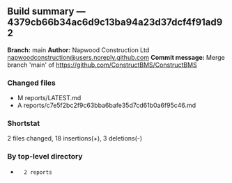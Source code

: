 ## Build summary — 4379cb66b34ac6d9c13ba94a23d37dcf4f91ad92

**Branch:** main **Author:** Napwood Construction Ltd <napwoodconstruction@users.noreply.github.com>
**Commit message:** Merge branch 'main' of https://github.com/ConstructBMS/ConstructBMS

### Changed files

- M reports/LATEST.md
- A reports/c7e5f2bc2f9c63bba6bafe35d7cd61b0a6f95c46.md

### Shortstat

2 files changed, 18 insertions(+), 3 deletions(-)

### By top-level directory

-       2 reports
